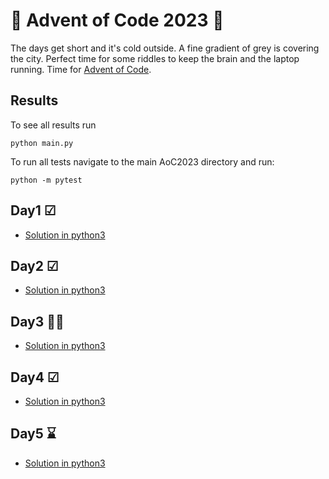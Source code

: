 # 🌟 Advent of Code 2023 🌟

The days get short and it's cold outside. A fine gradient of grey is covering the city.
Perfect time for some riddles to keep the brain and the laptop running. Time for [Advent of Code](https://adventofcode.com/2023).

## Results
To see all results run

`python main.py`

To run all tests navigate to the main AoC2023 directory and run:

`python -m pytest`

## Day1 ☑
+ [Solution in python3](./day1.py)

## Day2 ☑
+ [Solution in python3](./day2.py)

## Day3 👩‍💻
+ [Solution in python3](./day3.py)

## Day4 ☑
+ [Solution in python3](./day4.py)

## Day5 ⌛️
+ [Solution in python3](./day5.py)